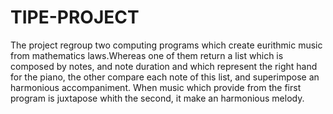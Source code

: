 # TIPE-PROJECT
The project regroup two computing programs which create eurithmic music from mathematics laws.Whereas one of them return a list which is composed by notes, and note duration and which represent the right hand for the piano, the other compare each note of this list, and superimpose an harmonious accompaniment. When music which provide from the first program is juxtapose whith the second, it make an harmonious melody.
